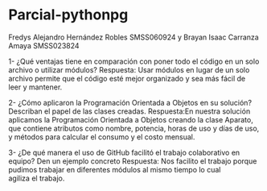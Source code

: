 # Parcial-pythonpg
Fredys Alejandro Hernández Robles  SMSS060924 y Brayan Isaac Carranza Amaya SMSS023824

1- ¿Qué ventajas tiene en comparación con poner todo el código en un solo archivo o utilizar módulos?
Respuesta: Usar módulos en lugar de un solo archivo permite que el código esté mejor organizado y sea más fácil de leer y mantener.

2- ¿Cómo aplicaron la Programación Orientada a Objetos en su solución? Describan el papel de las clases creadas.
Respuesta:En nuestra solución aplicamos la Programación Orientada a Objetos creando la clase Aparato, que contiene atributos como nombre, potencia, horas de uso y días de uso, y métodos para calcular el consumo y el costo mensual.

3- ¿De qué manera el uso de GitHub facilitó el trabajo colaborativo en equipo? Den un ejemplo concreto
Respuesta: Nos facilito el trabajo porque pudimos trabajar en diferentes módulos al mismo tiempo lo cual agiliza el trabajo.